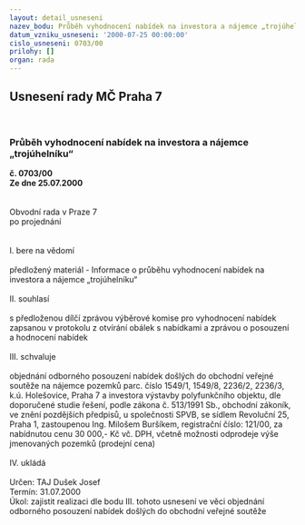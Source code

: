 ```yaml
---
layout: detail_usneseni
nazev_bodu: Průběh vyhodnocení nabídek na investora a nájemce „trojúhelníku“
datum_vzniku_usneseni: '2000-07-25 00:00:00'
cislo_usneseni: 0703/00
prilohy: []
organ: rada
---
```

<div id="ucUsn_pList" class="usn">
	<span><h2>Usnesení rady MČ Praha 7 </h2>
<br></span><div class="standBody">
<span><h3>Průběh vyhodnocení nabídek na investora a nájemce „trojúhelníku“</h3></span><div class="center">
		<strong>č. 0703/00</strong><br>
	</div>
<div class="center">
		<strong>Ze dne 25.07.2000</strong><br><br>
	</div>     <br>Obvodní rada v Praze 7<br>po projednání<br><br><br>I.	bere na vědomí<br><br> předložený materiál - Informace o průběhu vyhodnocení nabídek na investora a nájemce „trojúhelníku“<br><br>II.	souhlasí <br><br>s předloženou dílčí zprávou výběrové komise pro vyhodnocení nabídek zapsanou v protokolu z otvírání obálek s nabídkami a zprávou o posouzení a hodnocení nabídek<br><br>III.	schvaluje <br><br>objednání odborného posouzení nabídek došlých do obchodní veřejné soutěže na nájemce pozemků parc. číslo 1549/1, 1549/8, 2236/2, 2236/3, k.ú. Holešovice, Praha 7 a investora výstavby polyfunkčního objektu, dle doporučené studie řešení, podle zákona č. 513/1991 Sb., obchodní zákoník, ve znění pozdějších předpisů, u společnosti SPVB, se sídlem Revoluční 25, Praha 1, zastoupenou Ing. Milošem Buršíkem, registrační číslo: 121/00, za nabídnutou cenu  30 000,- Kč vč. DPH, včetně možnosti odprodeje výše jmenovaných pozemků (prodejní cena)<br><br>IV.	ukládá <br><br> Určen:	     	TAJ Dušek Josef<br>Termín: 31.07.2000<br>Úkol:	zajistit realizaci dle bodu III. tohoto usnesení ve věci objednání odborného posouzení nabídek došlých do obchodní veřejné soutěže<br> <br>
</div>
</div>